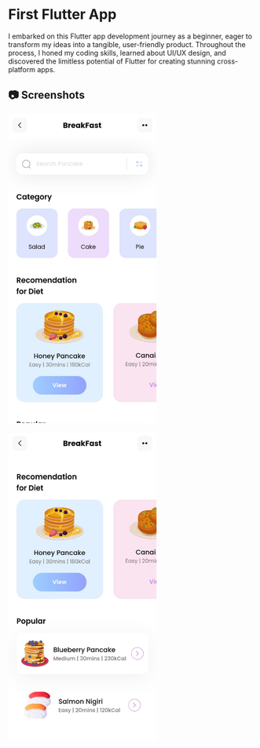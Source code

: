 # First Flutter App

I embarked on this Flutter app development journey as a beginner, eager to transform my ideas into a tangible,
user-friendly product. Throughout the process, I honed my coding skills, learned about UI/UX design, and
discovered the limitless potential of Flutter for creating stunning cross-platform apps.

## 📷 Screenshots

<div style="width: 60%;">
    <img src="./readme/app1.jpeg" alt="App">
    <br>
    <br>
    <img src="./readme/app2.jpeg" alt="App">
</div>